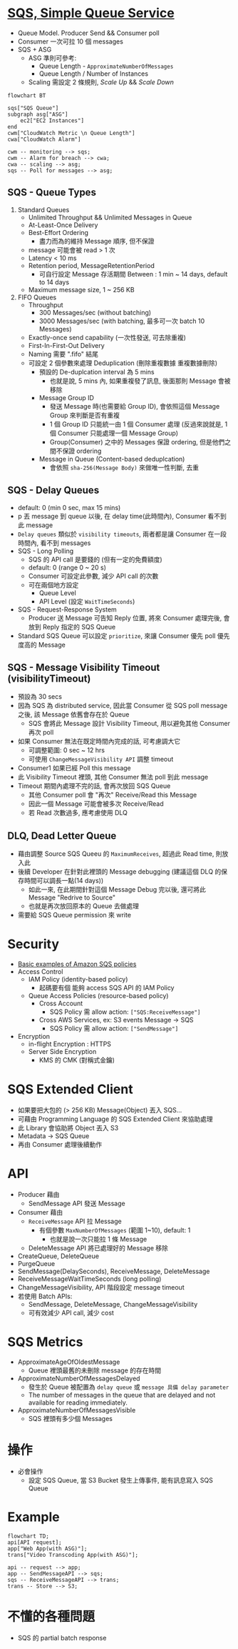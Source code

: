 
# [SQS, Simple Queue Service](https://docs.aws.amazon.com/AWSSimpleQueueService/latest/SQSDeveloperGuide/welcome.html)

- Queue Model. Producer Send && Consumer poll
- Consumer 一次可拉 10 個 messages
- SQS + ASG
    - ASG 準則可參考:
        - Queue Length - `ApproximateNumberOfMessages`
        - Queue Length / Number of Instances
    - Scaling 需設定 2 條規則, *Scale Up* && *Scale Down*

```mermaid
flowchart BT

sqs["SQS Queue"]
subgraph asg["ASG"]
    ec2["EC2 Instances"]
end
cwm["CloudWatch Metric \n Queue Length"]
cwa["CloudWatch Alarm"]

cwm -- monitoring --> sqs;
cwm -- Alarm for breach --> cwa;
cwa -- scaling --> asg;
sqs -- Poll for messages --> asg;
```


## SQS - Queue Types

1. Standard Queues
    - Unlimited Throughput && Unlimited Messages in Queue
    - At-Least-Once Delivery
    - Best-Effort Ordering
        - 盡力而為的維持 Message 順序, 但不保證
    - message 可能會被 read > 1 次
    - Latency < 10 ms
    - Retention period, MessageRetentionPeriod
        - 可自行設定 Message 存活期間 Between : 1 min ~ 14 days, default to 14 days
    - Maximum message size, 1 ~ 256 KB
2. FIFO Queues
    - Throughput
        - 300 Messages/sec (without batching)
        - 3000 Messages/sec (with batching, 最多可一次 batch 10 Messages)
    - Exactly-once send capability (一次性發送, 可去除重複)
    - First-In-First-Out Delivery
    - Naming 需要 ".fifo" 結尾
    - 可設定 2 個參數來處理 Deduplication (刪除重複數據 重複數據刪除)
        - 預設的 De-duplcation interval 為 5 mins
            - 也就是說, 5 mins 內, 如果重複發了訊息, 後面那則 Message 會被移除
        - Message Group ID
            - 發送 Message 時(也需要給 Group ID), 會依照這個 Message Group 來判斷是否有重複
            - 1 個 Group ID 只能統一由 1 個 Consumer 處理 (反過來說就是, 1 個 Consumer 只能處理一個 Message Group)
            - Group(Consumer) 之中的 Messages 保證 ordering, 但是他們之間不保證 ordering
        - Message in Queue (Content-based deduplcation)
            - 會依照 `sha-256(Message Body)` 來做唯一性判斷, 去重


## SQS - Delay Queues

- default: 0 (min 0 sec, max 15 mins)
- p 丟 message 到 queue 以後, 在 delay time(此時間內), Consumer 看不到此 message
- `Delay queues` 類似於 `visibility timeouts`, 兩者都是讓 Consumer 在一段時間內, 看不到 messages
- SQS - Long Polling
    - SQS 的 API call 是要錢的 (但有一定的免費額度)
    - default: 0 (range 0 ~ 20 s)
    - Consumer 可設定此參數, 減少 API call 的次數
    - 可在兩個地方設定
        - Queue Level
        - API Level (設定 `WaitTimeSeconds`)
- SQS - Request-Response System
    - Producer 送 Message 可告知 Reply 位置, 將來 Consumer 處理完後, 會放到 Reply 指定的 SQS Queue
- Standard SQS Queue 可以設定 `prioritize`, 來讓 Consumer 優先 poll 優先度高的 Message


## SQS - Message Visibility Timeout (visibilityTimeout)

- 預設為 30 secs
- 因為 SQS 為 distributed service, 因此當 Consumer 從 SQS poll message 之後, 該 Message 依舊會存在於 Queue
    - SQS 會將此 Message 設計 Visibility Timeout, 用以避免其他 Consumer 再次 poll
- 如果 Consumer 無法在既定時間內完成的話, 可考慮調大它
    - 可調整範圍: 0 sec ~ 12 hrs
    - 可使用 `ChangeMessageVisibility API` 調整 timeout
- Consumer1 如果已經 Poll this message
- 此 Visibility Timeout 裡頭, 其他 Consumer 無法 poll 到此 message
- Timeout 期間內處理不完的話, 會再次放回 SQS Queue
    - 其他 Consumer poll 會 "再次" Receive/Read this Message
    - 因此一個 Message 可能會被多次 Receive/Read
    - 若 Read 次數過多, 應考慮使用 DLQ


## DLQ, Dead Letter Queue

- 藉由調整 Source SQS Queeu 的 `MaximumReceives`, 超過此 Read time, 則放入此
- 後續 Developer 在針對此裡頭的 Message debugging (建議這個 DLQ 的保存時間可以調長一點(14 days))
    - 如此一來, 在此期間針對這個 Message Debug 完以後, 還可將此 Message "Redrive to Source"
    - 也就是再次放回原本的 Queue 去做處理
- 需要給 SQS Queue permission 來 write


# Security

- [Basic examples of Amazon SQS policies](https://docs.aws.amazon.com/AWSSimpleQueueService/latest/SQSDeveloperGuide/sqs-basic-examples-of-sqs-policies.html)
- Access Control
    - IAM Policy (identity-based policy)
        - 起碼要有個 能夠 access SQS API 的 IAM Policy
    - Queue Access Policies (resource-based policy)
        - Cross Account
            - SQS Policy 需 allow action: `["SQS:ReceiveMessage"]`
        - Cross AWS Services, ex: S3 events Message -> SQS
            - SQS Policy 需 allow action: `["SendMessage"]`
- Encryption
    - in-flight Encryption   : HTTPS
    - Server Side Encryption
        - KMS 的 CMK (對稱式金鑰)


# SQS Extended Client

- 如果要把大包的 (> 256 KB) Message(Object) 丟入 SQS...
- 可藉由 Programming Language 的 SQS Extended Client 來協助處理
- 此 Library 會協助將 Object 丟入 S3
- Metadata -> SQS Queue
- 再由 Consumer 處理後續動作


# API

- Producer 藉由 
    - SendMessage API 發送 Message
- Consumer 藉由 
    - `ReceiveMessage` API 拉 Message
        - 有個參數 `MaxNumberOfMessages` (範圍 1~10), default: 1
            - 也就是說一次只能拉 1 條 Message
    - DeleteMessage API 將已處理好的 Message 移除
- CreateQueue, DeleteQueue
- PurgeQueue
- SendMessage(DelaySeconds), ReceiveMessage, DeleteMessage
- ReceiveMessageWaitTimeSeconds (long polling)
- ChangeMessageVisibility, API 階段設定 message timeout
- 若使用 Batch APIs:
    - SendMessage, DeleteMessage, ChangeMessageVisibility
    - 可有效減少 API call, 減少 cost


# SQS Metrics

- ApproximateAgeOfOldestMessage
    - Queue 裡頭最舊的未刪除 message 的存在時間
- ApproximateNumberOfMessagesDelayed
    - 發生於 Queue 被配置為 `delay queue` 或 `message 具備 delay parameter`
    - The number of messages in the queue that are delayed and not available for reading immediately.
- ApproximateNumberOfMessagesVisible
    - SQS 裡頭有多少個 Messages


# 操作

- 必會操作
    - 設定 SQS Queue, 當 S3 Bucket 發生上傳事件, 能有訊息寫入 SQS Queue


# Example

```mermaid
flowchart TD;
api[API request];
app["Web App(with ASG)"];
trans["Video Transcoding App(with ASG)"];

api -- request --> app;
app -- SendMessageAPI --> sqs;
sqs -- ReceiveMessageAPI --> trans;
trans -- Store --> S3;
```


# 不懂的各種問題

- SQS 的 partial batch response
